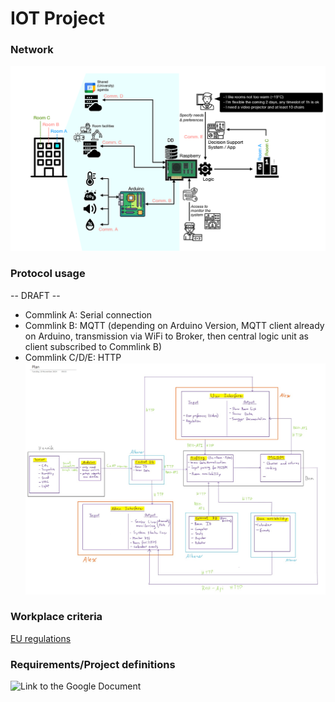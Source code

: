 # IOT Project

### Network
![Image of the network to implement](ProjectNetwork.png)

### Protocol usage

-- DRAFT --

- Commlink A: Serial connection
- Commlink B: MQTT (depending on Arduino Version, MQTT client already on Arduino, transmission via WiFi to Broker, then central logic unit as client subscribed to Commlink B)
- Commlink C/D/E: HTTP
![Image of the system architecture](Plan.jpg)
### Workplace criteria

[EU regulations](https://eur-lex.europa.eu/eli/dir/1989/654/)

### Requirements/Project definitions
![Link to the Google Document](https://docs.google.com/document/d/1DtPbd0KlbSSnF6EsBTUqhglhox-PTNla7lFzBRFeDWA/edit?usp=sharing)
